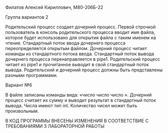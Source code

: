 Филатов Алексей Кириллович, М80-206Б-22

Группа вариантов 2

Родительский процесс создает дочерний процесс. Первой строчкой пользователь в консоль родительского процесса вводит имя файла, которое будет использовано для открытия файла с таким именем на чтение. Стандартный поток ввода дочернего процесса переопределяется открытым файлом. Дочерний процесс читает команды из стандартного потока ввода. Стандартный поток вывода дочернего процесса перенаправляется в pipe1. Родительский процесс читает из pipe1 и прочитанное выводит в свой стандартный поток вывода. Родительский и дочерний процесс должны быть представлены разными программами.

Вариант №6

В файле записаны команды вида: «число число число <endline>». Дочерний процесс
считает их сумму и выводит результат в стандартный поток вывода. Числа имеют тип int.
Количество чисел может быть произвольным.

В КОД ПРОГРАММЫ ВНЕСЕНЫ ИЗМЕНЕНИЯ В СООТВЕТСТВИЕ С ТРЕБОВАНИЯМИ 3 ЛАБОРАТОРНОЙ РАБОТЫ